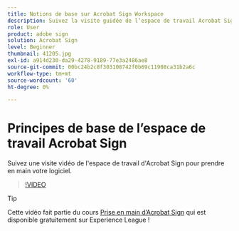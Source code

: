 ```yaml
---
title: Notions de base sur Acrobat Sign Workspace
description: Suivez la visite guidée de l’espace de travail Acrobat Sign pour prendre en main votre logiciel
role: User
product: adobe sign
solution: Acrobat Sign
level: Beginner
thumbnail: 41205.jpg
exl-id: a914d230-da29-4278-9189-77e3a2486ae8
source-git-commit: 00bc24b2c8f303108742f0b69c11908ca31b2a6c
workflow-type: tm+mt
source-wordcount: '60'
ht-degree: 0%

---
```


# Principes de base de l’espace de travail Acrobat Sign

Suivez une visite vidéo de l&#39;espace de travail d&#39;Acrobat Sign pour prendre en main votre logiciel.

>[!VIDEO](https://video.tv.adobe.com/v/41205?hidetitle=true)

>[!TIP]
>
>Cette vidéo fait partie du cours [Prise en main d’Acrobat Sign](https://experienceleague.adobe.com/?recommended=Sign-U-1-2020.1) qui est disponible gratuitement sur Experience League !

